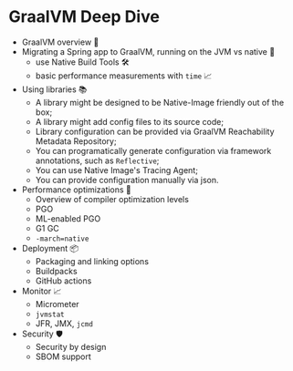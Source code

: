 # GraalVM Deep Dive

* GraalVM overview 🐰
* Migrating a Spring app to GraalVM, running on the JVM vs native 🤖
  * use Native Build Tools 🛠️
  * basic performance measurements with `time` 📈
* Using libraries 📚
  * A library might be designed to be Native-Image friendly out of the box;
  * A library might add config files to its source code;
  * Library configuration can be provided via GraalVM Reachability Metadata Repository;
  * You can programatically generate configuration via framework annotations, such as `Reflective`;
  * You can use Native Image's Tracing Agent;
  * You can provide configuration manually via json.
 * Performance optimizations 🚀
    * Overview of compiler optimization levels
    * PGO
    * ML-enabled PGO
    * G1 GC
    * `-march=native`
 * Deployment 📦
    * Packaging and linking options
    * Buildpacks
    * GitHub actions  
 * Monitor 📈
    * Micrometer
    * `jvmstat`
    * JFR, JMX, `jcmd`
* Security 🛡️
    * Security by design
    * SBOM support 
